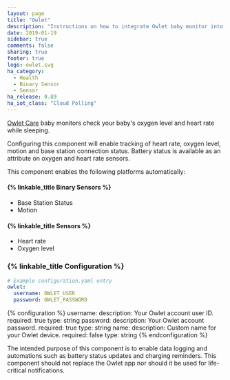 ```yaml
---
layout: page
title: "Owlet"
description: "Instructions on how to integrate Owlet baby monitor into Home Assistant."
date: 2019-01-19
sidebar: true
comments: false
sharing: true
footer: true
logo: owlet.svg
ha_category:
  - Health
  - Binary Sensor
  - Sensor
ha_release: 0.89
ha_iot_class: "Cloud Polling"
---
```


[Owlet Care](https://owletcare.com/) baby monitors check your baby's oxygen level and heart rate while sleeping.

Configuring this component will enable tracking of heart rate, oxygen level, motion and base station connection status. Battery status is available as an attribute on oxygen and heart rate sensors.

This component enables the following platforms automatically:

#### {% linkable_title Binary Sensors %}

- Base Station Status
- Motion

#### {% linkable_title Sensors %}

- Heart rate
- Oxygen level

### {% linkable_title Configuration %}

```yaml
# Example configuration.yaml entry
owlet:
  username: OWLET_USER
  password: OWLET_PASSWORD
```

{% configuration %}
username:
  description: Your Owlet account user ID.
  required: true
  type: string
password:
  description: Your Owlet account password.
  required: true
  type: string
name:
  description: Custom name for your Owlet device.
  required: false
  type: string
{% endconfiguration %}

<p class='warning'>
The intended purpose of this component is to enable data logging and automations such as battery status updates and charging reminders. This component should not replace the Owlet app nor should it be used for life-critical notifications.
</p>
